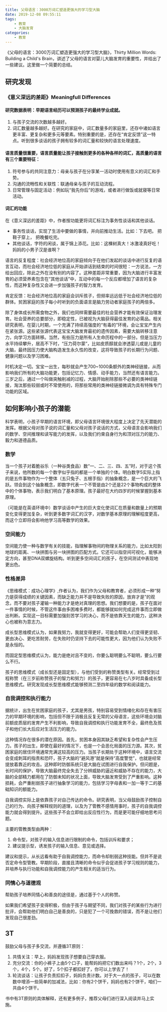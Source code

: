 ```yaml
---
title: 父母语言：3000万词汇塑造更强大的学习型大脑
date: 2019-12-08 09:55:11
tags:
    - 教育
    - 大脑发育
categories:
    - 教育
---
```


《父母的语言：3000万词汇塑造更强大的学习型大脑》，Thirty Million Words: Building a Child's Brain，讲述了父母的语言对婴儿大脑发育的重要性，并给出了一些建议。这里做一个简要的总结。

## 研究发现

### 《意义深远的差距》Meaningfull Differences

#### 研究数据表明：早期语言经历可以预测孩子的最终学业成就。

1. 与孩子交流的次数越多越好。
2. 词汇数量越多越好。在研究的家庭中，词汇数量多的家庭里，还存中诸如语言更丰富、更复杂和更多元等要素。特别重要的是，还存在“肯定反馈”这一特点。听到很多谈话的孩子拥有较多的词汇量和较快的语言处理速度。

#### 语言质量很重要，语言质量能让孩子接触到更多的各种各样的词汇，高质量的语言有三个重要特征：

1. 符号参与的共同注意力：母亲与孩子在分享某一活动时使用有意义的词汇和手势。
2. 沟通的流畅性和关联性：联通母亲与孩子的互动流程。
3. 日常管理与固定活动：例如玩“我先你后”的游戏，或者进行做饭或就寝等日常活动。

#### 词汇的功能

在《意义深远的差距》中，作者按功能更将词汇标注为事务性谈话和其他谈话。

- 事务性谈话，实现了生活中要做的事情，并向前推动生活。比如：下去吧。 把鞋子穿上， 把晚餐吃完。
- 其他谈话，字符的闲谈，属于锦上添花。比如：这棵树真大！冰激凌真好吃！妈妈的小男子汉是谁啊？

语言的反复程度：社会经济地位高的家庭倾向于在他们发起的谈话中进行反复的语言互动，而社会经济地位低的家庭从开始讲话到结束的时间很短：一方说法，一方给出回应，除此之外在没有别的内容了。这种差距非常重要，因为大脑进行丰富发育的必须营养素包含在“其他谈话”中，互动中的每一个反应都增加了语言的复杂性，而这种复杂性又会进一步加强孩子的智力发育。

肯定反馈：社会经济地位高的家庭会训斥孩子，但频率远远低于社会经济地位低的群体。贫困家庭的孩子每小时听到的负面语言是脑力劳动者家庭孩子的两倍多。

 除了身体成长所需食物之外，我们也同样需要最佳的社会营养才能有效保证治理发育。社会营养的总要部分，即稳定性，已被视为大脑获得最佳发育的必需品。相关研究表明，在婴儿时期，一个充满了持续高强度的“有毒的”环境，会让宝宝产生内在紧张源。这些紧张源代表这宝宝大脑发育最初的遗传因素，需要大脑转移注意力，向学习方面转移。当然，有些压力是所有人生命历程中的一部分。但是当压力水平持续攀升，居高不下时，“压力荷尔蒙”，比如皮质醇就会渗透婴儿或是儿童的大脑，最终因压力使大脑构造发生永久性的改变，这将导致孩子的长期行为问题、健康问题以及学习困难。

时机决定一切。宝宝一出生，每秒就会产生700~1000条额外的类神经链接，从而影响我们所有的大脑功能更，包括记忆力、情感、动手能力，当然还有语言能力。三岁之后，通过一个叫做突触削减的过程，大脑开始削除那些不必要的类神经链接，淘汰那些较弱或时不常使用的，将那些常用的类神经链接微调为具有特殊专门功能的区域。



## 如何影响小孩子的潜能

科学表明，小孩子早期的语言环境，即父母语言环境很大程度上决定了先天潜能的发挥。根据父母对孩子说的词汇量和父母对孩子说话的方式，父母语言会影响我们的数学、空间推理和读写能力的发挥，以及我们约束自身行为和顶对压力的能力、毅力和道德品质。

### 数学

当一个孩子对着脆谷乐（一种谷类食品）数“一、二、三、四、五”时，对于这个孩子来说，他所数的每一个数字似乎指的都是一个单独的个体。明白数字5实际上指的是五件事物作为一个整体（五只兔子、五根手指）的抽象概念，是一个巨大的飞跃。领会到这个抽象概念，即数字代表一个不管是由2个还是22个事物构成的整体中的个体事物，表示我们明白了基本原理。孩子最好在大约四岁的时候掌握到基本原理。

（可能是在英语环境中）数学谈话中产生的巨大变化使词汇在质量和数量上的预期变化变得更加复杂，听到更多数字词汇的汉字，对数学基本原理的理解程度更高，而这个立即将会影响他学习高等数学的效果。

### 空间能力

空间能力使一种与数学有关的技能，指理解事物间的物理关系的能力，比如太阳到地球的距离、一块拼图与另一块拼图的匹配方式。它还可以指空间可视化，能够决定方向，甚至DNA双螺旋结构。听到更多空间词汇的孩子，在空间测试中表现地更出色。

### 性格差异

《思维模式：成功心理学》,作者认为，我们作为父母和教育者，必须形成一种“努力是获得成绩的关键因素，而缺乏能力并不是导致失败的原因，放弃才是”的观念，而不要对孩子灌输一种能力才是绝对真理的思想。我们想要的是，孩子在面对一件事情的时候，不管这件事由多困难多费时，都能够就如何完成这件事而立即做出判断。实现这一目标需要加强刻苦学习的决心，而不是依靠天生的能力，这种决心也被称为意志力。

成长型思维模式认为，如果我努力，我就变得更好，可能会帮助人们变得更坚韧、更由决心、更吃苦耐劳，在失败时仍坚持下去的可能性更大，因为他们认为失败不是永恒的。

而固定型思维模式认为，能力是绝对且不变的，你要么聪明要么不聪明，要么行要么不行。

孩子的思维模式（成长型还是固定型），与他们受到的称赞类型有关。经常受到过程称赞（在三岁前称赞孩子的智力和努力）的孩子，更容易在七八岁时具备成长型思维模式。研究发现成长型思维模式能够预测二至四年级的数学和阅读能力。

### 自我调控和执行能力

据统计，出生在贫困家庭的孩子，尤其是男孩，特别容易受到情绪化和存在有害压力的早期环境的影响，包括但不限于消极且反复无常的父母语言，这些环境会对脑前额皮质层的发育产生不利影响，导致自我调控和执行功能发育不全，最终危及孩子和他们长大后应对生活压力的能力。

这种情况存在很多的潜在原因。首先，贫困本身因其缺乏希望和复杂性会产生压力。孩子的出生，即使在最好的情况下，也是一个会恶化局面的压力源。其次，贫困家庭的居住环境通常充满这较高的压力。当孩子长期处于这种环境中，语言交流会变成刺耳的指责和恐吓，孩子大脑的“避风港”就是保持“高度警觉”，也就是经常提放着靠近的攻击。这种即时防御系统只是大脑在试图进行自我保护。但问题是，长时间的保护，导致大脑最终完全失去了分辨威胁的逼近和威胁不存在的能力，大脑的全部精力都用在了防御未知的状况上面，导致大脑发育受到了严重影响。这种损耗，会严重削弱孩子进行抽象学习的能力，包括学习字母表和一加一等于二的基础知识的额能力。

自我调控实际上是依靠孩子对自己传达的命令。研究表明，当父母鼓励孩子控制自己的行为、向孩子解释规则的道理，以及为了管教不感情用事时，孩子的自我调控能力就会得到提升。这些孩子不会立即给出反应性行为，而是更可能仔细地思考问题。

主要的管教类型由两种：

1. 命令型，对孩子的输入信息进行限制的命令，包括训斥和要求；
2. 建议提示型，诱发孩子的输入信息、意见或选择。

建议和提示，从长远看有助于自我调控能力，而命令却削弱这种技能。但并不是说否定命令型管教。早期阶段，直接且清晰的命令似乎会促进孩子学习规则的能力，并培养与执行功能和自我调控能力的产生相关的适当行为。

### 同情心与道德观

帮助孩子培养同情心和善良的途径是，通过基于个人的称赞。

如果我们希望孩子变得积极，但由于孩子与期望不同，我们对孩子的某些行为进行批评，会帮助他们明白自己是善良的，只是犯了一个可挽救的错误，而不是让他们发现自己很差劲。



## 3T

鼓励父母与孩子多交流，并遵循3T原则：

1. 共情关注：早上，妈妈发现孩子想要自己穿衣服。
2. 充分交流：你的小裤子上由5个口子，能帮妈妈把它们数出来吗？1个，2个，3个，4个，5个。好了，5个扣子都扣好了，你可以上学去了！
3. 轮流谈话：让孩子负责扣扣子，妈妈负责计数。对于大一点的孩子，可以在数数中增添一些简单的加减法，比如：你有2个饼干，妈妈也有2个饼干，咱们一共由4个饼干。

书中有3T原则的具体解释，还有更多例子，推荐父母们进行深入阅读并马上实施。



